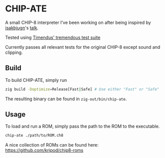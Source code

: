 # CHIP-ATE

A small CHIP-8 interpreter I've been working on after being inspired by [isakbjugn](https://github.com/isakbjugn)'s [talk](https://vimeo.com/1115577320]).

Tested using [Timendus' tremendous test suite](https://github.com/Timendus/chip8-test-suite)

Currently passes all relevant tests for the original CHIP-8 except sound and clipping.

## Build

To build CHIP-ATE, simply run 
```bash
zig build -Doptimize=Release[Fast|Safe] # Use either "Fast" or "Safe"
``` 
The resulting binary can be found in `zig-out/bin/chip-ate`.

## Usage
To load and run a ROM, simply pass the path to the ROM to the executable.
```bash
chip-ate ./path/to/ROM.ch8
```
A nice collection of ROMs can be found here: https://github.com/kripod/chip8-roms

